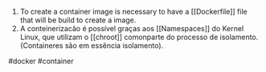 1. To create a container image is necessary to have a [[Dockerfile]] file that will be build to create a image.
2. A conteinerizacão é possível graças aos [[Namespaces]] do Kernel Linux, que utilizam o [[chroot]] comonparte do processo de isolamento. (Containeres são em essência isolamento).

#docker #container 